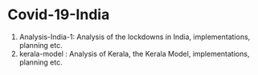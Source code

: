 # Covid-19-India

1. Analysis-India-1: Analysis of the lockdowns in India, implementations, planning etc.
2. kerala-model    : Analysis of Kerala, the Kerala Model, implementations, planning etc.
